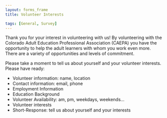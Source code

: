 ```yaml
---
layout: forms_frame
title: Volunteer Interests

tags: [General, Survey]
---
```

Thank you for your interest in volunteering with us! By volunteering with the Colorado Adult Education Professional Association (CAEPA) you have the opportunity to help the adult learners with whom you work even more. There are a variety of opportunities and levels of commitment.

Please take a moment to tell us about yourself and your volunteer interests.
Please have ready:

  * Volunteer information: name, location
  * Contact information: email, phone
  * Employment Information
  * Education Background
  * Volunteer Availability: am, pm, weekdays, weekends...
  * Volunteer interests
  * Short-Response: tell us about yourself and your interests